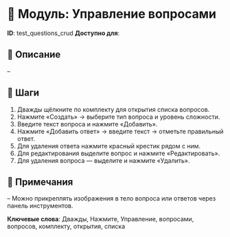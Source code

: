 # 📘 Модуль: Управление вопросами
**ID**: test_questions_crud
**Доступно для**: 

## 📝 Описание
–

## 🩜 Шаги
1. Дважды щёлкните по комплекту для открытия списка вопросов.
2. Нажмите «Создать» → выберите тип вопроса и уровень сложности.
3. Введите текст вопроса и нажмите «Добавить».
4. Нажмите «Добавить ответ» → введите текст → отметьте правильный ответ.
5. Для удаления ответа нажмите красный крестик рядом с ним.
6. Для редактирования выделите вопрос и нажмите «Редактировать».
7. Для удаления вопроса — выделите и нажмите «Удалить».

## 📌 Примечания
– Можно прикреплять изображения в тело вопроса или ответов через панель инструментов.

**Ключевые слова**: Дважды, Нажмите, Управление, вопросами, вопросов, комплекту, открытия, списка
